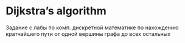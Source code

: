 # Dijkstra’s algorithm
 Задание с лабы по комп. дискретной математике по нахождению кратчайшего пути от одной вершины графа до всех остальных
